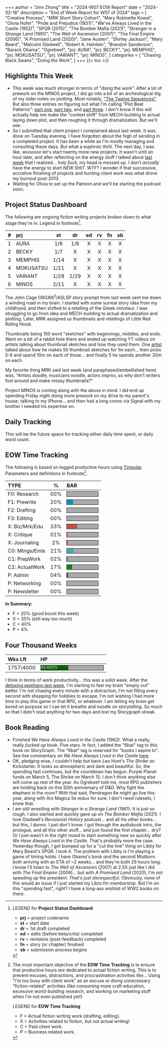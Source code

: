 +++
author = "Jinn Zhong"
title = "2024-W07 EOW Report"
date = "2024-02-18"
description = "End of Week Report for W07 of 2024"
tags = [
    "Creative Process",
    "MRK Short Story Cohort",
    "Mary Robinette Kowal",
    "Olivia Hofer",
    "Pride and Prejudice (1831)",
    "We've Always Lived in the Castle (1952)",
    "SPQR (2015)",
    "The Bomber Mafia (2021)",
    "Stranger in a Strange Land (1961)",
    "The Well of Ascension (2007)",
    "The Final Empire (2006)",
    "A Promised Land (2020)",
    "Jane Austen",
    "Shirley Jackson",
    "Mary Beard",
    "Malcolm Gladwell",
    "Robert A. Heinlein",
    "Brandon Sanderson",
    "Barack Obama",
    "Ogrebeef",
    "prj: AURA",
    "prj: BECKY",
    "prj: MEMPHIS",
    "prj: MOKUSATSU",
    "prj: VARIANT",
    "prj: MINOS",
]
categories = [
    "Chasing Black Swans",
    "Doing the Work",
]
+++
{{< toc >}}

## Highlights This Week

* This week was much stronger in terms of "doing the work". After a lot of prework on the MINOS project, I did go into a bit of an archeological dig of my older notes on plotting. Most notably, ["The Twelve Sequences"](https://journal.jinnzhong.com/the-twelve-sequences-of-story-beta/). But also three entries on figuring out what I'm calling "Plot Beat Patterns": [part one](https://journal.jinnzhong.com/plot-beat-patterns/), [part two](https://journal.jinnzhong.com/d20-of-plot-patterns/), and [part three](https://journal.jinnzhong.com/36-questy-middles/). I don't know if this will actually help me make the "context shift" from MECH-building to actual laying down plot, and then roughing it through dramatization. But we'll see.
* So I submitted that client project I complained about last week. It was done on Tuesday evening. I have forgotten about the high of sending in a completed project. It has been a while as I'm mostly managing and consulting these days. But what a euphroic thrill. The next day, I was like, _woooooo_ let's start twenty more new projects. It wasn't until an hour later, and after reflecting on the energy stuff I talked about [last week](https://journal.jinnzhong.com/2024-w06-eow-report/) that I realized... _holy fuck_, my head is messed up. I don't _actually_ have the energy to start _NEW SHIT_. WTF? I wonder if that successive, accretive finishing of projects and hunting client work was what drove my burnout post-2013.
* Waiting for Olivia to set up the Patreon and we'll be starting the podcast soon.

## Project Status Dashboard

The following are ongoing fiction writing projects broken down to what stage they're in. Legend in footnote[^1].

| # | prj | st | dr | ed | rv | fn | sb |
| :---: | :--- | :---: | :---: | :---: |  :---: |  :---: | :---: |
| 1 | AURA | 1/6 | 1/6 | X | X | X | X |
| 2 | BECKY | 1/7 | X | X | X | X | X |
| 3 | MEMPHIS | 1/14 | X | X | X | X | X |
| 4 | MOKUSATSU | 1/21 | X | X | X | X | X |
| 5 | VARIANT | 1/28 | 1/29 | X | X | X | X | X |
| 6 | MINOS | 2/11 | X | X | X | X | X | X |

The John Cage ORGAN<sup>2</sup>/ASLSP story prompt from last week sent me down a winding road in my brain. I started with some surreal story idea from my childhood, and then shifted to a retelling of the Greek minotaur. I was struggling to go from idea and MECH-building to actual dramatization and plotting. Later, MRK assigned us thumbnails and retellings of Little Red Riding Hood. 

Thumbnails being 150 word "sketches" with beginnings, middles, and ends. Went on a bit of a rabbit hole there and ended up watching YT videos on artists talking about thumbnail sketches and how they used them. One [artist](https://www.youtube.com/watch?v=jghVE4V5FfU) talked about how he makes 50 thumbnail sketches for 1m each... then picks 5-6 and spend 10m on each of those... and finally 5 he spends another 20m on each.

My favorite thing MRK said last week (and paraphased/embellished here) was, "Artists doodle, musicians noodle, actors improv, so why don't writers fool around and make messy thumbnails?"

Project MINOS is coming along with the above in mind. I did end up spending Friday night doing more prework on my drive to my parent's house, talking to my iPhone... and then had a long convo via Signal with my brother I needed his expertise on.

## Daily Tracking

This will be the future space for tracking either daily time spent, or daily word count.

## EOW Time Tracking

The following is based on logged productive hours using [Timeular](https://timeular.com/?linkId=lp_182779&sourceId=colin-yj-chung&tenantId=timeular). Parameters and definitions in footnote[^2].

| TYPE | % | BAR |
| :--- | :---: | :--- |
| F0: Research | 00% | <div style="width:100px;height:15px;background:#AAAAAA;border:1.3px solid #000000;"><div style="width:00%;height:14px;background:#0492C2;font-size:12px; color:white; line-height:12px;"></div></div> |
| F1: Prewrite | 20% | <div style="width:100px;height:15px;background:#AAAAAA;border:1.3px solid #000000;"><div style="width:20%;height:14px;background:#0492C2;font-size:12px; color:white; line-height:12px;"></div></div> |
| F2: Drafting | 00% | <div style="width:100px;height:15px;background:#AAAAAA;border:1.3px solid #000000;"><div style="width:00%;height:14px;background:#051094;font-size:12px; color:white; line-height:12px;"></div></div> |
| F3: Editing | 00% | <div style="width:100px;height:15px;background:#AAAAAA;border:1.3px solid #000000;"><div style="width:00%;height:14px;background:#051094;font-size:12px; color:white; line-height:12px;"></div></div> |
| X: Biz/Mrk/Edu | 33% | <div style="width:100px;height:15px;background:#AAAAAA;border:1.3px solid #000000;"><div style="width:33%;height:14px;background:#BC544B;font-size:12px; color:white; line-height:12px;"></div></div> |
| X: Critique | 01% | <div style="width:100px;height:15px;background:#AAAAAA;border:1.3px solid #000000;"><div style="width:01%;height:14px;background:#D21404;font-size:12px; color:white; line-height:12px;"></div></div> |
| X: Journaling | 2% | <div style="width:100px;height:15px;background:#AAAAAA;border:1.3px solid #000000;"><div style="width:2%;height:14px;background:#D21404;font-size:12px; color:white; line-height:12px;"></div></div> |
| C0: Mtngs/Emls | 21% |<div style="width:100px;height:15px;background:#AAAAAA;border:1.3px solid #000000;"><div style="width:21%;height:14px;background:#48AAAD;font-size:12px; color:white; line-height:12px;"></div></div> |
| C1: PrepWork | 02% | <div style="width:100px;height:15px;background:#AAAAAA;border:1.3px solid #000000;"><div style="width:02%;height:14px;background:#028A0F;font-size:12px; color:white; line-height:12px;"></div></div> |
| C2: ActualWork | 17% | <div style="width:100px;height:15px;background:#AAAAAA;border:1.3px solid #000000;"><div style="width:17%;height:14px;background:#028A0F;font-size:12px; color:white; line-height:12px;"></div></div> |
| P: Admin | 04% | <div style="width:100px;height:15px;background:#AAAAAA;border:1.3px solid #000000;"><div style="width:04%;height:14px;background:#59515e;font-size:12px; color:white; line-height:12px;"></div></div> |
| P: Networking | 00% | <div style="width:100px;height:15px;background:#AAAAAA;border:1.3px solid #000000;"><div style="width:00%;height:14px;background:#59515e;font-size:12px; color:white; line-height:12px;"></div></div> |
| P: Newsletter | 00% | <div style="width:100px;height:15px;background:#AAAAAA;border:1.3px solid #000000;"><div style="width:00%;height:14px;background:#59515e;font-size:12px; color:white; line-height:12px;"></div></div> |

**In Summary:**
* F = 20% (good boost this week)
* X = 35% (still way too much)
* C = 40%
* P = 4%

## Four Thousand Weeks

| Wks Lft | HP |
| :--- | :--- |
| 1757/4000 | <div style="width:200px;height:15px;background:#AAAAAA;border:1.3px solid #000000;"><div style="width:43.925%;height:15px;background:#006600;font-size:12px; color:white; line-height:12px;">43.925%</div></div> |

I think in terms of work productivity... this was a solid week. After the [detoxing epiphany last week](https://journal.jinnzhong.com/2024-w06-eow-report/), I'm starting to feel my brain "empty out" better. I'm not chasing every minute with a distraction, I'm not filling every second with shopping for hobbies to escape, I'm not wishing I had more time to play this game or that RPG, or whatever. I am letting my brain get bored on purpose so I can let it breathe and noodle on storytelling.
So much so that I didn't read anything for two days and lost my Storygraph streak.

## Book Reading

* Finished  _We Have Always Lived in the Castle_ (1962). What a really, really _fucked up_ book. Five stars. In fact, I added the "6bat" tag to this book on StoryGraph. The "6bat" tag is reserved for "books I aspire to". See live commentary on _We Have Always Lived in the Castle_ [here](https://journal.jinnzhong.com/commentary-we-have-always-lived-in-the-castle-1962/)
* OK, pledging wise, I couldn't help but back Leo Hunt's _The Shrike_ on Kickstarter. It looks so atmospheric and dark and beautiful. So, the spending fast continues, but the countdown has begun. Purple Planet funds on March 5, The Shrike on March 15. I don't think anything else will come up rest of the year. As Ogrebeef told me, most RPG publishers are holding back on this 50th anniversary of D&D. Why fight the elephant in the room? With that said, Pendragon 6e might go live this year, along with Ars Magica 5e redux for sure. I don't need rulesets, I know that.
* I am still wrestling with _Stranger in a Strange Land_ (1961). It is just so _rough_. I also started and quickly gave up on _The Bomber Mafia_ (2021). I love Gladwell's _Revisionist History_ podcast... and all his other books... but this, I dunno. I just don't know. I got through the audiobook intro, the prologue, and all this other stuff... and just found the first chapter... dry? Or I just wasn't in the right mood to start something new so quickly after _We Have Always Lived in the Castle_. That's probably more the case. Yesterday though, I got bumped up for a "cut the line" thing on Libby for Mary Beard's SPQR. I took it. The problem with Libby is I'm playing a game of timing holds. I have Obama's book _and_ the second Mistborn both arriving with an ETA of ~2 weeks... and they're both 29 hours long. I know I'll listen to _The Well of Ascension_ (2007) at 2.5X just like I did with _The Final Empire_ (2006)... but with _A Promised Land_ (2020), I'm not speeding up the president. _That's just disrespectful._ Obviously, none of this would an issue if I just started my Libro.fm membership. But I'm on this "spending fast", right? I have a long-ass wishlist of WW2 books on there.

[^1]: LEGEND for **Project Status Dashboard**

    * **prj** = project codename
    * **st** = start date
    * **dr** = 1st draft completed
    * **ed** = edits (before beta/crits) completed
    * **rv** = revisions (post-feedback) completed
    * **fn** = story (or chapter) finished
    * **sb** = submission process begins

[^2]: The most important objective of the **EOW Time Tracking** is to ensure that productive hours _are_ dedicated to actual fiction writing. This is to prevent excuses, distractions, and procrastination activities like... Using "I'm too busy with client work" as an excuse or doing unnecessary "fiction-related" activities (like consuming more craft education, excessive world-building research, and working on marketing stuff when I'm not even published yet!)
    
    LEGEND for **EOW Time Tracking**
    * F = Actual fiction writing work (drafting, editing).
    * X = Activities related to fiction, but not actual writing!
    * C = Paid client work.
    * P = Business related work.


